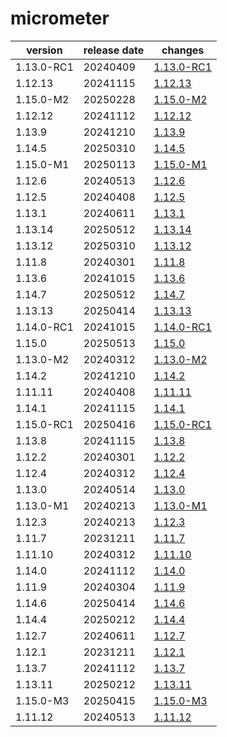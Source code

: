 # micrometer	


|version|release date|changes|
|---|---|---|
|1.13.0-RC1|20240409|[1.13.0-RC1](./1.13.0-RC1-20240409.md)|
|1.12.13|20241115|[1.12.13](./1.12.13-20241115.md)|
|1.15.0-M2|20250228|[1.15.0-M2](./1.15.0-M2-20250228.md)|
|1.12.12|20241112|[1.12.12](./1.12.12-20241112.md)|
|1.13.9|20241210|[1.13.9](./1.13.9-20241210.md)|
|1.14.5|20250310|[1.14.5](./1.14.5-20250310.md)|
|1.15.0-M1|20250113|[1.15.0-M1](./1.15.0-M1-20250113.md)|
|1.12.6|20240513|[1.12.6](./1.12.6-20240513.md)|
|1.12.5|20240408|[1.12.5](./1.12.5-20240408.md)|
|1.13.1|20240611|[1.13.1](./1.13.1-20240611.md)|
|1.13.14|20250512|[1.13.14](./1.13.14-20250512.md)|
|1.13.12|20250310|[1.13.12](./1.13.12-20250310.md)|
|1.11.8|20240301|[1.11.8](./1.11.8-20240301.md)|
|1.13.6|20241015|[1.13.6](./1.13.6-20241015.md)|
|1.14.7|20250512|[1.14.7](./1.14.7-20250512.md)|
|1.13.13|20250414|[1.13.13](./1.13.13-20250414.md)|
|1.14.0-RC1|20241015|[1.14.0-RC1](./1.14.0-RC1-20241015.md)|
|1.15.0|20250513|[1.15.0](./1.15.0-20250513.md)|
|1.13.0-M2|20240312|[1.13.0-M2](./1.13.0-M2-20240312.md)|
|1.14.2|20241210|[1.14.2](./1.14.2-20241210.md)|
|1.11.11|20240408|[1.11.11](./1.11.11-20240408.md)|
|1.14.1|20241115|[1.14.1](./1.14.1-20241115.md)|
|1.15.0-RC1|20250416|[1.15.0-RC1](./1.15.0-RC1-20250416.md)|
|1.13.8|20241115|[1.13.8](./1.13.8-20241115.md)|
|1.12.2|20240301|[1.12.2](./1.12.2-20240301.md)|
|1.12.4|20240312|[1.12.4](./1.12.4-20240312.md)|
|1.13.0|20240514|[1.13.0](./1.13.0-20240514.md)|
|1.13.0-M1|20240213|[1.13.0-M1](./1.13.0-M1-20240213.md)|
|1.12.3|20240213|[1.12.3](./1.12.3-20240213.md)|
|1.11.7|20231211|[1.11.7](./1.11.7-20231211.md)|
|1.11.10|20240312|[1.11.10](./1.11.10-20240312.md)|
|1.14.0|20241112|[1.14.0](./1.14.0-20241112.md)|
|1.11.9|20240304|[1.11.9](./1.11.9-20240304.md)|
|1.14.6|20250414|[1.14.6](./1.14.6-20250414.md)|
|1.14.4|20250212|[1.14.4](./1.14.4-20250212.md)|
|1.12.7|20240611|[1.12.7](./1.12.7-20240611.md)|
|1.12.1|20231211|[1.12.1](./1.12.1-20231211.md)|
|1.13.7|20241112|[1.13.7](./1.13.7-20241112.md)|
|1.13.11|20250212|[1.13.11](./1.13.11-20250212.md)|
|1.15.0-M3|20250415|[1.15.0-M3](./1.15.0-M3-20250415.md)|
|1.11.12|20240513|[1.11.12](./1.11.12-20240513.md)|
